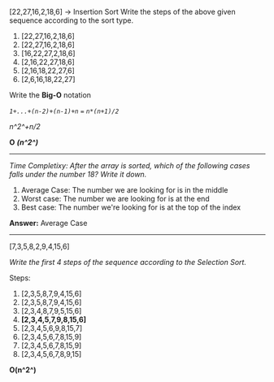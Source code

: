 [22,27,16,2,18,6] -> Insertion Sort
Write the steps of the above given sequence according to the sort type.
1.  [22,27,16,2,18,6]
2.  [22,27,16,2,18,6]
3.  [16,22,27,2,18,6]
4.  [2,16,22,27,18,6]
5.  [2,16,18,22,27,6]
6.  [2,6,16,18,22,27]

 Write the **Big-O** notation

*`1+...+(n-2)+(n-1)+n` `=` `n*(n+1)/2 `*

*n^2^+n/2*


**O** ***(n^2^)***

---
*Time Completixy: After the array is sorted, which of the following cases falls under the number 18? Write it down.*
1. Average Case: The number we are looking for is in the middle
2. Worst case: The number we are looking for is at the end
3. Best case: The number we're looking for is at the top of the index

**Answer:** Average Case

---


[7,3,5,8,2,9,4,15,6] 

*Write the first 4 steps of the sequence according to the Selection Sort.*

Steps:
1.  [2,3,5,8,7,9,4,15,6]
2.  [2,3,5,8,7,9,4,15,6]
3.  [2,3,4,8,7,9,5,15,6]
4.  **[2,3,4,5,7,9,8,15,6]**
5.  [2,3,4,5,6,9,8,15,7]
6.  [2,3,4,5,6,7,8,15,9]
7.  [2,3,4,5,6,7,8,15,9]
8.  [2,3,4,5,6,7,8,9,15]

**O(n^2^)**